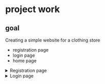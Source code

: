 # project work
## goal
Creating a simple website for a clothing store
<ul>
  <li>registration page</li>
  <li>login page</li>
  <li>home page</li>
</ul>

<details>
  <summary>Registration page</summary>
  ![alt text](https://github.com/TIGERS-KZ/tigers/blob/main/register.png)
</details>
 
<details>
  <summary>Login page</summary>
  ![alt text](https://github.com/TIGERS-KZ/tigers/blob/main/login.png)
</details>
  
 
